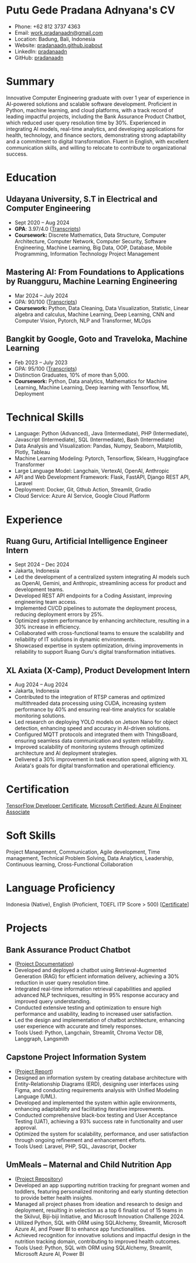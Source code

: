 # Putu Gede Pradana Adnyana's CV

- Phone: +62 812 3737 4363
- Email: [work.pradanaadn@gmail.com](mailto:work.pradanaadn@gmail.com)
- Location: Badung, Bali, Indonesia
- Website: [pradanaadn.github.ioabout](https://pradanaadn.github.io/about/)
- LinkedIn: [pradanaadn](https://linkedin.com/in/pradanaadn)
- GitHub: [pradanaadn](https://github.com/pradanaadn)


# Summary

Innovative Computer Engineering graduate with over 1 year of experience in AI-powered solutions and scalable software development. Proficient in Python, machine learning, and cloud platforms, with a track record of leading impactful projects, including the Bank Assurance Product Chatbot, which reduced user query resolution time by 30%. Experienced in integrating AI models, real-time analytics, and developing applications for health, technology, and finance sectors, demonstrating strong adaptability and a commitment to digital transformation. Fluent in English, with excellent communication skills, and willing to relocate to contribute to organizational success.

# Education

## Udayana University, S.T in Electrical and Computer Engineering

- Sept 2020 – Aug 2024
- **GPA**: 3.97/4.0 ([Transcripts](https://drive.google.com/file/d/1pP8v7Sbi2i_VDCOLNyjXUbzSdkNwGF2a/view?usp=sharing))
- **Coursework:** Discrete Mathematics, Data Structure, Computer Architecture, Computer Network, Computer Security,  Software Engineering, Machine Learning, Big Data, OOP, Database, Mobile Programming, Information Technology Project Management

## Mastering AI: From Foundations to Applications by Ruangguru, Machine Learning Engineering

- Mar 2024 – July 2024
- GPA: 90/100 ([Transcripts](https://drive.google.com/file/d/1zavbSHSpPOePGauqHs-WYxpkUhOqOrRa/view))
- **Coursework:**  Python, Data Cleaning, Data Visualization, Statistic, Linear algebra and calculus, Machine Learning, Deep Learning, CNN and Computer Vision, Pytorch, NLP and Transformer, MLOps

## Bangkit by Google, Goto and Traveloka, Machine Learning

- Feb 2023 – July 2023
- GPA: 95/100 ([Transcripts](https://drive.google.com/file/d/1JOm2b6ws9PepLZTCV8uZDdDENN64KT7d/view?usp=sharing))
- Distinction Graduates, 10% of more than 5,000.
- **Coursework:** Python, Data analytics, Mathematics for Machine Learning, Machine Learning, Deep learning with Tensorflow, ML Deployment

# Technical Skills

- Language: Python (Advanced), Java (Intermediate), PHP (Intermediate), Javascript (Intermediate), SQL (Intermediate), Bash (Intermediate)
- Data Analysis and Visualization: Pandas, Numpy, Seaborn, Matplotlib, Plotly, Tableau
- Machine Learning Modeling: Pytorch, Tensorflow, Sklearn, Huggingface Transformer
- Large Language Model: Langchain, VertexAI, OpenAI, Anthropic
- API and Web Development Framework: Flask, FastAPI, Django REST API, Laravel
- Deployment: Docker, Git, Gthub Action, Streamlit, Gradio
- Cloud Service: Azure AI Service, Google Cloud Platform
# Experience

## Ruang Guru, Artificial Intelligence Engineer Intern

- Sept 2024 – Dec 2024
- Jakarta, Indonesia
- Led the development of a centralized system integrating AI models such as OpenAI, Gemini, and Anthropic, streamlining access for product and development teams.
- Developed REST API endpoints for a Coding Assistant, improving engineering team access.
- Implemented CI/CD pipelines to automate the deployment process, reducing deployment errors by 25%.
- Optimized system performance by enhancing architecture, resulting in a 30% increase in efficiency.
- Collaborated with cross-functional teams to ensure the scalability and reliability of IT solutions in dynamic environments.
- Showcased expertise in system optimization, driving improvements in reliability to support Ruang Guru's digital transformation initiatives.

## XL Axiata (X-Camp), Product Development Intern

- Aug 2024 – Aug 2024
- Jakarta, Indonesia
- Contributed to the integration of RTSP cameras and optimized multithreaded data processing using CUDA, increasing system performance by 40% and ensuring real-time analytics for scalable monitoring solutions.
- Led research on deploying YOLO models on Jetson Nano for object detection, enhancing speed and accuracy in AI-driven solutions.
- Configured MQTT protocols and integrated them with ThingsBoard, ensuring seamless data communication and system reliability.
- Improved scalability of monitoring systems through optimized architecture and AI deployment strategies.
- Delivered a 30% improvement in task execution speed, aligning with XL Axiata's goals for digital transformation and operational efficiency.

# Certification

[TensorFlow Developer Certificate](https://www.credential.net/e5709acf-2219-4c59-8aaf-987215d069a1), [Microsoft Certified: Azure AI Engineer Associate](https://learn.microsoft.com/api/credentials/share/id-id/PradanaAdnyana-5811/2A28EA83F4251FC4?sharingId=D4E348B6E54ABB69)

# Soft Skills

Project Management, Communication, Agile development, Time management, Technical Problem Solving, Data Analytics, Leadership, Continuous learning, Cross-Functional Collaboration

# Language Proficiency

Indonesia (Native), English (Proficient, TOEFL ITP Score > 500) [[Certificate](https://drive.google.com/file/d/1w1m4vxTjOT2xaDfYtqPXp7TDrWySaDbE/view?usp=sharing)]

# Projects

## Bank Assurance Product Chatbot

- ([Project Documentation](https://pradanaadn.github.io/posts/developed-a-retrieval-augmented-generation-rag-chatbot-to-improve-access-to-banking-product-information/))
- Developed and deployed a chatbot using Retrieval-Augmented Generation (RAG) for efficient information delivery, achieving a 30% reduction in user query resolution time.
- Integrated real-time information retrieval capabilities and applied advanced NLP techniques, resulting in 95% response accuracy and improved query understanding.
- Conducted extensive testing and optimization to ensure high performance and usability, leading to increased user satisfaction.
- Led the design and implementation of chatbot architecture, enhancing user experience with accurate and timely responses.
- Tools Used: Python, Langchain, Streamlit, Chroma Vector DB, Langgraph, Langsmith

## Capstone Project Information System

- ([Project Report](https://drive.google.com/file/d/1x37qvoekHEoIhrANusdd5onVDC--48Cn/view?usp=sharing))
- Designed an information system by creating database architecture with Entity-Relationship Diagrams (ERD), designing user interfaces using Figma, and conducting requirements analysis with Unified Modeling Language (UML).
- Developed and implemented the system within agile environments, enhancing adaptability and facilitating iterative improvements.
- Conducted comprehensive black-box testing and User Acceptance Testing (UAT), achieving a 93% success rate in functionality and user approval.
- Optimized the system for scalability, performance, and user satisfaction through ongoing refinement and enhancement efforts.
- Tools Used: Laravel, PHP, SQL, Javascript, Docker

## UmMeals – Maternal and Child Nutrition App

- ([Project Repository](https://github.com/Talenta-AI-2))
- Developed an app supporting nutrition tracking for pregnant women and toddlers, featuring personalized monitoring and early stunting detection to provide better health insights.
- Managed all project phases from ideation and research to design and deployment, resulting in selection as a top 6 finalist out of 15 teams in the Skilvul, Biji-biji Initiative, and Microsoft Innovation Challenge 2024.
- Utilized Python, SQL with ORM using SQLAlchemy, Streamlit, Microsoft Azure AI, and Power BI to enhance app functionalities.
- Achieved recognition for innovative solutions and impactful design in the nutrition tracking domain, contributing to improved health outcomes.
- Tools Used: Python, SQL with ORM using SQLAlchemy, Streamlit, Microsoft Azure AI, Power BI 

